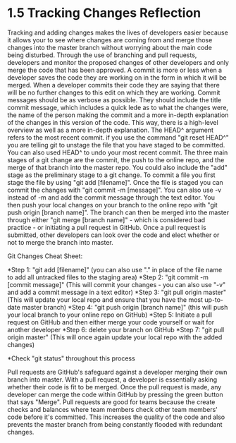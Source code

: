 # 1.5 Tracking Changes Reflection

Tracking and adding changes makes the lives of developers easier because it allows your to see where changes are coming from and merge those changes into the master branch without worrying about the main code being disturbed.  Through the use of branching and pull requests, developers and monitor the proposed changes of other developers and only merge the code that has been approved. A commit is more or less when a developer saves the code they are working on in the form in which it will be merged.  When a developer commits their code they are saying that there will be no further changes to this edit on which they are working. Commit messages should be as verbose as possible.  They should include the title commit message, which includes a quick lede as to what the changes were, the name of the person making the commit and a more in-depth explanation of the changes in this version of the code.  This way, there is a high-level overview as well as a more in-depth explanation.  The HEAD^ argument refers to the most recent commit. if you use the command "git reset HEAD^" you are telling git to unstage the file that you have staged to be committed.  You can also used HEAD^ to undo your most recent commit.  The three main stages of a git change are the commit, the push to the online repo, and the merge of that branch into the master repo.  You could also include the "add" stage as the preliminary stage to a git change.  To commit a file you first stage the file by using "git add [filename]".  Once the file is staged you can commit the changes with "git commit -m [message]".  You can also use -v instead of -m and add the commit message through the text editor.  You then push your local changes on your branch to the online repo with "git push origin [branch name]".  The branch can then be merged into the master through either "git merge [branch name]" - which is considered bad practice - or initiating a pull request in GitHub.  Once a pull request is submitted, other developers can look over the code and elect whether or not to merge the branch into master.

Git Changes Cheat Sheet:

*Step 1: "git add [filename]" (you can also use "." in place of the file name to add all untracked files to the staging area)
*Step 2: "git commit -m [commit message]" (This will commit your changes - you can also use "-v" and add a commit message in a text editor)
*Step 3: "git pull origin master" (This will update your local repo and ensure that you have the most up-to-date master branch)
*Step 4: "git push origin [branch name]" (this will push your local branch to your online repo on GitHub)
*Step 5: Initiate a pull request on GitHub and then either merge your code yourself or wait for another developer
*Step 6: delete your branch on GitHub
*Step 7: "git pull origin master" (This will once again update your local repo with the added changes)

*Check "git status" throughout this process

Pull requests are GitHub's safeguard against a developer merging their own branch into master.  With a pull request, a developer is essentially asking whether their code is fit to be merged.  Once the pull request is made, any developer can merge the code within GitHub by pressing the green button that says "Merge". Pull requests are good for teams because the create checks and balances where team members check other team members' code before it's committed.  This increases the quality of the code and also prevents the master branch from being constantly flooded with redundant changes.